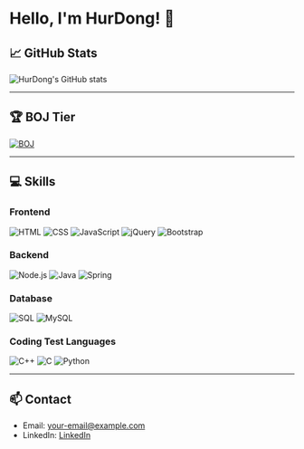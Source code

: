 # Hello, I'm HurDong! 👋

## 📈 GitHub Stats

![HurDong's GitHub stats](https://github-readme-stats.vercel.app/api?username=HurDong&show_icons=true&theme=radical)

---

## 🏆 BOJ Tier

[![BOJ](http://mazassumnida.wtf/api/v2/generate_badge?boj=gjehdals456)](https://www.acmicpc.net/user/gjehdals456)

---

## 💻 Skills

### Frontend
![HTML](https://img.shields.io/badge/-HTML-orange?logo=html5&logoColor=white)
![CSS](https://img.shields.io/badge/-CSS-blue?logo=css3&logoColor=white)
![JavaScript](https://img.shields.io/badge/-JavaScript-yellow?logo=javascript&logoColor=white)
![jQuery](https://img.shields.io/badge/-jQuery-blue?logo=jquery&logoColor=white)
![Bootstrap](https://img.shields.io/badge/-Bootstrap-purple?logo=bootstrap&logoColor=white)

### Backend
![Node.js](https://img.shields.io/badge/-Node.js-green?logo=node.js&logoColor=white)
![Java](https://img.shields.io/badge/-Java-red?logo=java&logoColor=white)
![Spring](https://img.shields.io/badge/-Spring-brightgreen?logo=spring&logoColor=white)

### Database
![SQL](https://img.shields.io/badge/-SQL-blue?logo=sql&logoColor=white)
![MySQL](https://img.shields.io/badge/-MySQL-lightblue?logo=mysql&logoColor=white)

### Coding Test Languages
![C++](https://img.shields.io/badge/-C++-purple?logo=c%2B%2B&logoColor=white)
![C](https://img.shields.io/badge/-C-grey?logo=c&logoColor=white)
![Python](https://img.shields.io/badge/-Python-yellow?logo=python&logoColor=white)

---

## 📫 Contact

- Email: your-email@example.com
- LinkedIn: [LinkedIn](https://www.linkedin.com/in/your-linkedin-profile/)
